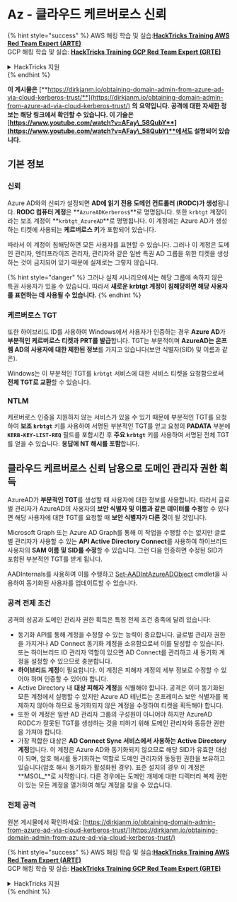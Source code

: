 # Az - 클라우드 케르버로스 신뢰

{% hint style="success" %}
AWS 해킹 학습 및 실습:<img src="/.gitbook/assets/image.png" alt="" data-size="line">[**HackTricks Training AWS Red Team Expert (ARTE)**](https://training.hacktricks.xyz/courses/arte)<img src="/.gitbook/assets/image.png" alt="" data-size="line">\
GCP 해킹 학습 및 실습: <img src="/.gitbook/assets/image (2).png" alt="" data-size="line">[**HackTricks Training GCP Red Team Expert (GRTE)**<img src="/.gitbook/assets/image (2).png" alt="" data-size="line">](https://training.hacktricks.xyz/courses/grte)

<details>

<summary>HackTricks 지원</summary>

* [**구독 요금제**](https://github.com/sponsors/carlospolop)를 확인하세요!
* 💬 [**Discord 그룹**](https://discord.gg/hRep4RUj7f) 또는 [**텔레그램 그룹**](https://t.me/peass)에 **참여**하거나 **트위터** 🐦 [**@hacktricks\_live**](https://twitter.com/hacktricks\_live)**를 팔로우**하세요.
* [**HackTricks**](https://github.com/carlospolop/hacktricks) 및 [**HackTricks Cloud**](https://github.com/carlospolop/hacktricks-cloud) 깃허브 저장소에 PR을 제출하여 해킹 요령을 공유하세요.

</details>
{% endhint %}

**이 게시물은** [**https://dirkjanm.io/obtaining-domain-admin-from-azure-ad-via-cloud-kerberos-trust/**](https://dirkjanm.io/obtaining-domain-admin-from-azure-ad-via-cloud-kerberos-trust/) **의 요약입니다. 공격에 대한 자세한 정보는 해당 링크에서 확인할 수 있습니다. 이 기술은** [**https://www.youtube.com/watch?v=AFay\_58QubY**](https://www.youtube.com/watch?v=AFay\_58QubY)**에서도 설명되어 있습니다.**

## 기본 정보

### 신뢰

Azure AD와의 신뢰가 설정되면 **AD에 읽기 전용 도메인 컨트롤러 (RODC)가 생성**됩니다. **RODC 컴퓨터 계정**은 **`AzureADKerberos$`**로 명명됩니다. 또한 `krbtgt` 계정이라는 보조 계정이 **`krbtgt_AzureAD`**로 명명됩니다. 이 계정에는 Azure AD가 생성하는 티켓에 사용되는 **케르버로스 키**가 포함되어 있습니다.

따라서 이 계정이 침해당하면 모든 사용자를 표현할 수 있습니다. 그러나 이 계정은 도메인 관리자, 엔터프라이즈 관리자, 관리자와 같은 일반 특권 AD 그룹을 위한 티켓을 생성하는 것이 금지되어 있기 때문에 실제로는 그렇지 않습니다.

{% hint style="danger" %}
그러나 실제 시나리오에서는 해당 그룹에 속하지 않은 특권 사용자가 있을 수 있습니다. 따라서 **새로운 krbtgt 계정이 침해당하면 해당 사용자를 표현하는 데 사용될 수 있습니다.**
{% endhint %}

### 케르버로스 TGT

또한 하이브리드 ID를 사용하여 Windows에서 사용자가 인증하는 경우 **Azure AD**가 **부분적인 케르버로스 티켓과 PRT를 발급**합니다. TGT는 부분적이며 **AzureAD는 온프렘 AD의 사용자에 대한 제한된 정보**를 가지고 있습니다(보안 식별자(SID) 및 이름과 같은).

Windows는 이 부분적인 TGT를 `krbtgt` 서비스에 대한 서비스 티켓을 요청함으로써 **전체 TGT로 교환**할 수 있습니다.&#x20;

### NTLM

케르버로스 인증을 지원하지 않는 서비스가 있을 수 있기 때문에 부분적인 TGT를 요청하여 **보조 `krbtgt`** 키를 사용하여 서명된 부분적인 TGT를 얻고 요청의 **PADATA** 부분에 **`KERB-KEY-LIST-REQ`** 필드를 포함시킨 후 **주요 `krbtgt`** 키를 사용하여 서명된 전체 TGT를 얻을 수 있습니다. **응답에 NT 해시를 포함**합니다.

## 클라우드 케르버로스 신뢰 남용으로 도메인 관리자 권한 획득 <a href="#abusing-cloud-kerberos-trust-to-obtain-domain-admin" id="abusing-cloud-kerberos-trust-to-obtain-domain-admin"></a>

AzureAD가 **부분적인 TGT**를 생성할 때 사용자에 대한 정보를 사용합니다. 따라서 글로벌 관리자가 AzureAD의 사용자의 **보안 식별자 및 이름과 같은 데이터를 수정**할 수 있다면 해당 사용자에 대한 TGT를 요청할 때 **보안 식별자가 다른 것**이 될 것입니다.

Microsoft Graph 또는 Azure AD Graph를 통해 이 작업을 수행할 수는 없지만 글로벌 관리자가 사용할 수 있는 **API Active Directory Connect**를 사용하여 하이브리드 사용자의 **SAM 이름 및 SID를 수정**할 수 있습니다. 그런 다음 인증하면 수정된 SID가 포함된 부분적인 TGT를 받게 됩니다.

AADInternals를 사용하여 이를 수행하고 [Set-AADIntAzureADObject](https://aadinternals.com/aadinternals/#set-aadintazureadobject-a) cmdlet을 사용하여 동기화된 사용자를 업데이트할 수 있습니다.

### 공격 전제 조건 <a href="#attack-prerequisites" id="attack-prerequisites"></a>

공격의 성공과 도메인 관리자 권한 획득은 특정 전제 조건 충족에 달려 있습니다:

* 동기화 API를 통해 계정을 수정할 수 있는 능력이 중요합니다. 글로벌 관리자 권한을 가지거나 AD Connect 동기화 계정을 소유함으로써 이를 달성할 수 있습니다. 또는 하이브리드 ID 관리자 역할이 있으면 AD Connect를 관리하고 새 동기화 계정을 설정할 수 있으므로 충분합니다.
* **하이브리드 계정**이 필요합니다. 이 계정은 피해자 계정의 세부 정보로 수정할 수 있어야 하며 인증할 수 있어야 합니다.
* Active Directory 내 **대상 피해자 계정**을 식별해야 합니다. 공격은 이미 동기화된 모든 계정에서 실행할 수 있지만 Azure AD 테넌트는 온프레미스 보안 식별자를 복제하지 않아야 하므로 동기화되지 않은 계정을 수정하여 티켓을 획득해야 합니다.
* 또한 이 계정은 일반 AD 관리자 그룹의 구성원이 아니어야 하지만 AzureAD RODC가 잘못된 TGT를 생성하는 것을 피하기 위해 도메인 관리자와 동등한 권한을 가져야 합니다.
* 가장 적합한 대상은 **AD Connect Sync 서비스에서 사용하는 Active Directory 계정**입니다. 이 계정은 Azure AD와 동기화되지 않으므로 해당 SID가 유효한 대상이 되며, 암호 해시를 동기화하는 역할로 도메인 관리자와 동등한 권한을 보유하고 있습니다(암호 해시 동기화가 활성화된 경우). 표준 설치의 경우 이 계정은 **MSOL\_**로 시작합니다. 다른 경우에는 도메인 개체에 대한 디렉터리 복제 권한이 있는 모든 계정을 열거하여 해당 계정을 찾을 수 있습니다.

### 전체 공격 <a href="#the-full-attack" id="the-full-attack"></a>

원본 게시물에서 확인하세요: [https://dirkjanm.io/obtaining-domain-admin-from-azure-ad-via-cloud-kerberos-trust/](https://dirkjanm.io/obtaining-domain-admin-from-azure-ad-via-cloud-kerberos-trust/)

{% hint style="success" %}
AWS 해킹 학습 및 실습:<img src="/.gitbook/assets/image.png" alt="" data-size="line">[**HackTricks Training AWS Red Team Expert (ARTE)**](https://training.hacktricks.xyz/courses/arte)<img src="/.gitbook/assets/image.png" alt="" data-size="line">\
GCP 해킹 학습 및 실습: <img src="/.gitbook/assets/image (2).png" alt="" data-size="line">[**HackTricks Training GCP Red Team Expert (GRTE)**<img src="/.gitbook/assets/image (2).png" alt="" data-size="line">](https://training.hacktricks.xyz/courses/grte)

<details>

<summary>HackTricks 지원</summary>

* [**구독 요금제**](https://github.com/sponsors/carlospolop)를 확인하세요!
* 💬 [**Discord 그룹**](https://discord.gg/hRep4RUj7f) 또는 [**텔레그램 그룹**](https://t.me/peass)에 **참여**하거나 **트위터** 🐦 [**@hacktricks\_live**](https://twitter.com/hacktricks\_live)**를 팔로우**하세요.
* [**HackTricks**](https://github.com/carlospolop/hacktricks) 및 [**HackTricks Cloud**](https://github.com/carlospolop/hacktricks-cloud) 깃허브 저장소에 PR을 제출하여 해킹 요령을 공유하세요.

</details>
{% endhint %}
